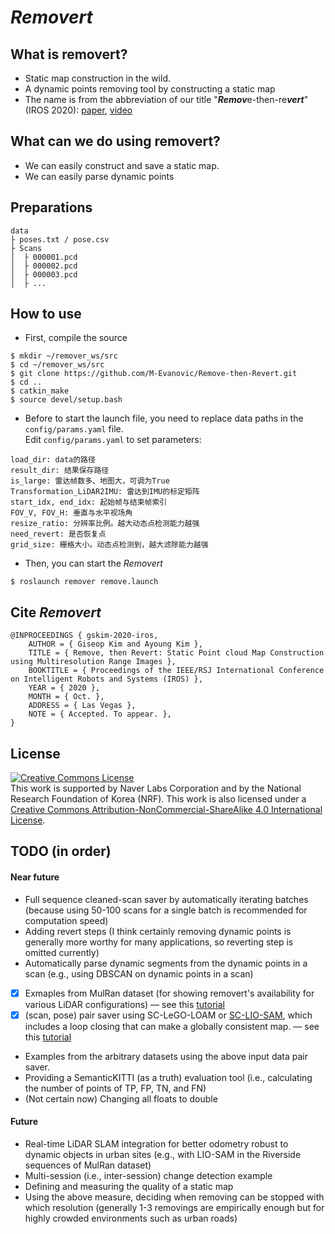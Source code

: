 # *Removert*

## What is removert?
- Static map construction in the wild. 
- A dynamic points removing tool by constructing a static map
- The name is from the abbreviation of our title "***Remov***e-then-re***vert***" (IROS 2020): [paper](https://irap.kaist.ac.kr/publications/gskim-2020-iros.pdf), [video](https://youtu.be/M9PEGi5fAq8)

## What can we do using removert? 
- We can easily construct and save a static map. 
- We can easily parse dynamic points 


## Preparations
```
data  
├ poses.txt / pose.csv  
├ Scans  
│  ├ 000001.pcd  
│  ├ 000002.pcd  
│  ├ 000003.pcd  
│  ├ ...  
```


## How to use 
- First, compile the source 
```
$ mkdir ~/remover_ws/src
$ cd ~/remover_ws/src
$ git clone https://github.com/M-Evanovic/Remove-then-Revert.git
$ cd ..
$ catkin_make
$ source devel/setup.bash
```
- Before to start the launch file, you need to replace data paths in the `config/params.yaml` file.  
Edit `config/params.yaml` to set parameters:  
```
load_dir: data的路径  
result_dir: 结果保存路径  
is_large: 雷达帧数多、地图大，可调为True  
Transformation_LiDAR2IMU: 雷达到IMU的标定矩阵  
start_idx, end_idx: 起始帧与结束帧索引  
FOV_V, FOV_H: 垂直与水平视场角  
resize_ratio: 分辨率比例。越大动态点检测能力越强  
need_revert: 是否恢复点  
grid_size: 栅格大小。动态点检测到，越大滤除能力越强  
```

- Then, you can start the *Removert*
```
$ roslaunch remover remove.launch 
```



## Cite *Removert*
```
@INPROCEEDINGS { gskim-2020-iros,
    AUTHOR = { Giseop Kim and Ayoung Kim },
    TITLE = { Remove, then Revert: Static Point cloud Map Construction using Multiresolution Range Images },
    BOOKTITLE = { Proceedings of the IEEE/RSJ International Conference on Intelligent Robots and Systems (IROS) },
    YEAR = { 2020 },
    MONTH = { Oct. },
    ADDRESS = { Las Vegas },
    NOTE = { Accepted. To appear. },
}
```

## License
 <a rel="license" href="http://creativecommons.org/licenses/by-nc-sa/4.0/"><img alt="Creative Commons License" style="border-width:0" src="https://i.creativecommons.org/l/by-nc-sa/4.0/88x31.png" /></a><br />This work is supported by Naver Labs Corporation and by the National Research Foundation of Korea (NRF). This work is also licensed under a <a rel="license" href="http://creativecommons.org/licenses/by-nc-sa/4.0/">Creative Commons Attribution-NonCommercial-ShareAlike 4.0 International License</a>.

## TODO (in order)
#### Near future 
- Full sequence cleaned-scan saver by automatically iterating batches (because using 50-100 scans for a single batch is recommended for computation speed)
- Adding revert steps (I think certainly removing dynamic points is generally more worthy for many applications, so reverting step is omitted currently)
- Automatically parse dynamic segments from the dynamic points in a scan (e.g., using DBSCAN on dynamic points in a scan)
- [x] Exmaples from MulRan dataset (for showing removert's availability for various LiDAR configurations) — see this [tutorial](https://youtu.be/UiYYrPMcIRU) 
- [x] (scan, pose) pair saver using SC-LeGO-LOAM or [SC-LIO-SAM](https://github.com/gisbi-kim/SC-LIO-SAM#applications), which includes a loop closing that can make a globally consistent map. — see this [tutorial](https://youtu.be/UiYYrPMcIRU)
- Examples from the arbitrary datasets using the above input data pair saver.
- Providing a SemanticKITTI (as a truth) evaluation tool (i.e., calculating the number of points of TP, FP, TN, and FN) 
- (Not certain now) Changing all floats to double

#### Future 
- Real-time LiDAR SLAM integration for better odometry robust to dynamic objects in urban sites (e.g., with LIO-SAM in the Riverside sequences of MulRan dataset)
- Multi-session (i.e., inter-session) change detection example
- Defining and measuring the quality of a static map
- Using the above measure, deciding when removing can be stopped with which resolution (generally 1-3 removings are empirically enough but for highly crowded environments such as urban roads) 
